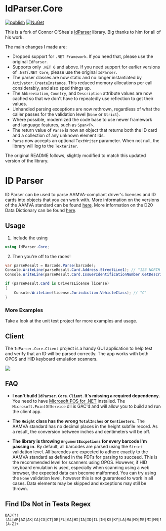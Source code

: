 # IdParser.Core

[![publish](https://github.com/jonsagara/IdParser.Core/actions/workflows/build-and-publish.yml/badge.svg)](https://github.com/jonsagara/IdParser.Core/actions?query=workflow%3Apublish)
[![NuGet](https://img.shields.io/nuget/v/IdParser.Core?label=NuGet)](https://www.nuget.org/packages/IdParser.Core/)

This is a fork of Connor O'Shea's [IdParser](https://github.com/c0shea/IdParser) library. Big thanks to him for all of his work. 

The main changes I made are:

- Dropped support for `.NET Framework`. If you need that, please use the original `IdParser`.
- Supports only `.NET 6` and above. If you need support for earlier versions of `.NET`/`.NET Core`, please use the original `IdParser`.
- The parser classes are now static and no longer instantiated by `Activator.CreateInstance`. This reduced memory allocations per call considerably,
  and also sped things up.
- The `Abbreviation`, `Country`, and `Description` attribute values are now cached so that we don't have to repeatedly use reflection to get their values.
- Unhandled parsing exceptions are now rethrown, regardless of what the caller passes for the validation level (`None` or `Strict`).
- Where possible, modernized the code base to use newer framework and language features, such as `Span<T>`.
- The return value of `Parse` is now an object that returns both the ID card and a collection of any unknown element Ids.
- `Parse` now accepts an optional `TextWriter` parameter. When not null, the library will log to the `TextWriter`.
 
The original README follows, slightly modified to match this updated version of the library.

# ID Parser

ID Parser can be used to parse AAMVA-compliant driver's licenses and ID cards into objects that you can
work with. More information on the versions of the AAMVA standard can be found [here](http://www.aamva.org/DL-ID-Card-Design-Standard/).
More information on the D20 Data Dictionary can be found [here](https://www.aamva.org/getmedia/d4c16fd8-2193-490c-a5ea-21607a3bd51a/D20-Traffic-Records-Systems-Data-Dictionary-(AMIE).pdf).

## Usage

1. Include the using
```cs
using IdParser.Core;
```

2. Then you're off to the races!

```cs
var parseResult = Barcode.Parse(barcode);
Console.WriteLine(parseResult.Card.Address.StreetLine1); // "123 NORTH STATE ST."
Console.WriteLine(parseResult.Card.IssuerIdentificationNumber.GetDescriptionOrDefault()); // "New York"

if (parseResult.Card is DriversLicense license)
{
    Console.WriteLine(license.Jurisdiction.VehicleClass); // "C"
}
```

### More Examples

Take a look at the unit test project for more examples and usage.

## Client

The ```IdParser.Core.Client``` project is a handy GUI application to help test and verify that an ID
will be parsed correctly. The app works with both OPOS and HID keyboard emulation scanners.

![](https://raw.githubusercontent.com/jonsagara/IdParser.Core/main/IdParser.Client.png)

## FAQ

* **I can't build ```IdParser.Core.Client```. It's missing a required dependency.**
  You need to have [Microsoft POS for .NET](https://www.microsoft.com/en-us/download/details.aspx?id=55758&WT.mc_id=rss_alldownloads_all)
  installed. The ```Microsoft.PointOfService``` dll is GAC'd and will allow you to build and run
  the client app.

* **The ```Height``` class has the wrong ```TotalInches``` or ```Centimeters```.**
  The AAMVA standard has no decimal places in the height subfile record.
  As a result, the conversion between inches and centimeters will be off.

* **The library is throwing `ArgumentExcpetions` for every barcode I'm passing in.**
  By default, all barcodes are parsed using the `Strict` validation level. All barcodes are expected to
  adhere exactly to the AAMVA standard as defined in the PDFs for parsing to succeed. This is the
  recommended level for scanners using OPOS. However, if HID keyboard emulation is used, especially when
  scanning using a web browser, the expected data can become malformed. You can try using the `None`
  validation level, however this is not guaranteed to work in all cases. Data elements may be skipped
  and exceptions may still be thrown.

## Find IDs Not in Tests Regex

```regex
DAJ(?!(AL|AR|AZ|AK|CA|CO|CT|DE|FL|GA|HI|IA|ID|IL|IN|KS|KY|LA|MA|MD|ME|MI|MN|MO|MS|MT|NC|ND|NH|NJ|NM|NV|NY|OH|ON|OR|PA|PE|PR|RI|SC|TN|TX|UT|VA|VT|WA|WI|WV|QC|OK|NS|NE|NB|AB|SD|DC))[A-Z]+
```
